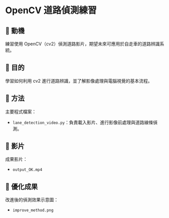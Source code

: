 # OpenCV 道路偵測練習

## 📌 動機
練習使用 OpenCV（cv2）偵測道路影片，期望未來可應用於自走車的道路辨識系統。

## 🎯 目的
學習如何利用 cv2 進行道路辨識，並了解影像處理與電腦視覺的基本流程。

## 🧩 方法
主要程式檔案：
- `lane_detection_video.py`：負責載入影片、進行影像前處理與道路線條偵測。

## 🎥 影片
成果影片：
- `output_OK.mp4`

## 🚀 優化成果
改進後的偵測效果示意圖：
- `improve_method.png`
